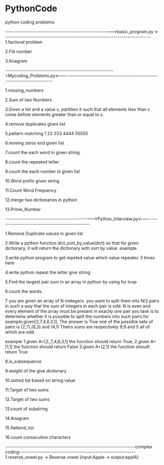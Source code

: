 # PythonCode
python coding problems

------------------------------------------------------>basic_program.py <---------------------------------------------------------------------------
1.factioral problem 

2.Fib number

3.Anagram


------------------------------------------------------->Mycoding_Problems.py<-------------------------------------------------------------------------

1.missing_numbers

2.Sum of two Numbers

3.Given a list and a value x, partition it such that all elements less than x come before elements greater than or equal to x.

4.remove duplicates given list

5.pattern matching
1
22
333
4444
55555
   
6.moving zeros end given list

7.count the each word in given string.

8.count the repeated letter

9.count the each number in given list

10.Word prefix given string

11.Count Word Frequency

12.merge two dictionaries in python

13.Prime_Number


-------------------------------------------->Python_Interview.py<--------------------------------------------------

1.Remove Duplicate values in given list

2.Write a python function dict_sort_by_value(dict) so that for given dictionary, it will return the dictionary with sort by value.
example 

3.write python program to get repeted value which value repeatec 3 times here

4.write python repeat the letter give string

5.Find the largest pair sum in an array in python by using for loop

6.count the words.

7
you are given an array of N inetegers. you want to split them into N/2 pairs in such a way that the sum of integers in each pair is odd. N is even and every element of the array
must be present in exactly one pair
you task is to determine whether it is possible to split the numbers into such pairs.for example,given[2,7,4,6,3,1], The answer is True
one of the possible sets of pairs is (2,7),(6,3) and (4,1) Theirs sums are respectively 9,9 and 5 all of which are odd.

example
1.given A=[2,,7,4,6,3,1] the function should return True,
2.given A=[1,1] the function should return False
3.given A=[2,1] the function shoudl return True

8.is_subsequence

9.weight of the give dictionary

10.sotred list based on string value

11.Target of two sums

12.Target of two sums

13.count of substring

14.Anagram

15.flattend_list

16.count consecutive characters

------------------------------------------------------------------complex coding-----------------------------------------------------------
1.reverse_vowel.py -> Reverse vowel  (input:Apple -> output:epplA)
